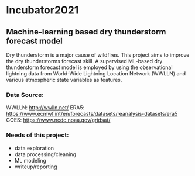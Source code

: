 # Incubator2021

## Machine-learning based dry thunderstorm forecast model
Dry thunderstorm is a major cause of wildfires. This project aims to improve the dry thunderstorms forecast skill. A supervised ML-based dry thunderstorm forecast model is employed by using the observational lightning data from World-Wide Lightning Location Network (WWLLN) and various atmospheric state variables as features.

### Data Source:
WWLLN: http://wwlln.net/
ERA5: https://www.ecmwf.int/en/forecasts/datasets/reanalysis-datasets/era5
GOES: https://www.ncdc.noaa.gov/gridsat/

### Needs of this project:
- data exploration
- data processing/cleaning
- ML modeling
- writeup/reporting

